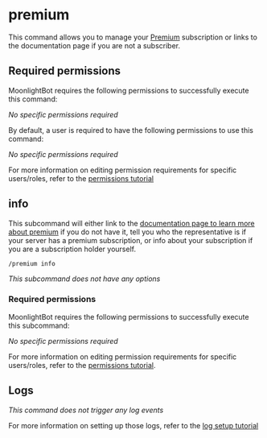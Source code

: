 # premium

This command allows you to manage your [Premium](/support/premium.md) subscription or links to the documentation page if you are not a subscriber.

## Required permissions

MoonlightBot requires the following permissions to successfully execute this command:

*No specific permissions required*

By default, a user is required to have the following permissions to use this command:

*No specific permissions required*

For more information on editing permission requirements for specific users/roles, refer to the [permissions tutorial](/start-up/permission-tutorial.md)

## info

This subcommand will either link to the [documentation page to learn more about premium](/support/premium.md) if you do not have it, tell you who the representative is if your server has a premium subscription, or info about your subscription if you are a subscription holder yourself.

```
/premium info
```

*This subcommand does not have any options*

### Required permissions

MoonlightBot requires the following permissions to successfully execute this subcommand:

*No specific permissions required*

For more information on editing permission requirements for specific users/roles, refer to the [permissions tutorial](/start-up/permission-tutorial.md).

## Logs

*This command does not trigger any log events*

For more information on setting up those logs, refer to the [log setup tutorial](/README.md#logging)
